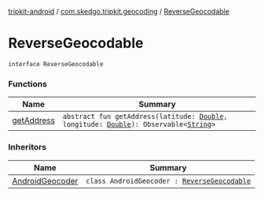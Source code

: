 [tripkit-android](../../index.md) / [com.skedgo.tripkit.geocoding](../index.md) / [ReverseGeocodable](./index.md)

# ReverseGeocodable

`interface ReverseGeocodable`

### Functions

| Name | Summary |
|---|---|
| [getAddress](get-address.md) | `abstract fun getAddress(latitude: `[`Double`](https://kotlinlang.org/api/latest/jvm/stdlib/kotlin/-double/index.html)`, longitude: `[`Double`](https://kotlinlang.org/api/latest/jvm/stdlib/kotlin/-double/index.html)`): Observable<`[`String`](https://kotlinlang.org/api/latest/jvm/stdlib/kotlin/-string/index.html)`>` |

### Inheritors

| Name | Summary |
|---|---|
| [AndroidGeocoder](../../com.skedgo.tripkit/-android-geocoder/index.md) | `class AndroidGeocoder : `[`ReverseGeocodable`](./index.md) |
